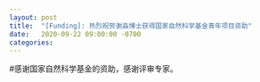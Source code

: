 ```yaml
---
layout: post
title:  "[Funding]: 热烈祝贺谢淼博士获得国家自然科学基金青年项目资助"
date:   2020-09-22 09:00:00 -0700
categories: 
---
```


#感谢国家自然科学基金的资助，感谢评审专家。
